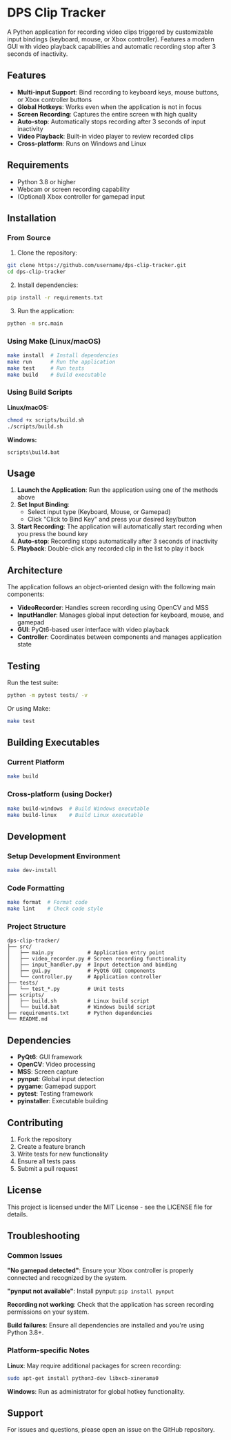 # DPS Clip Tracker

A Python application for recording video clips triggered by customizable input bindings (keyboard, mouse, or Xbox controller). Features a modern GUI with video playback capabilities and automatic recording stop after 3 seconds of inactivity.

## Features

- **Multi-input Support**: Bind recording to keyboard keys, mouse buttons, or Xbox controller buttons
- **Global Hotkeys**: Works even when the application is not in focus
- **Screen Recording**: Captures the entire screen with high quality
- **Auto-stop**: Automatically stops recording after 3 seconds of input inactivity
- **Video Playback**: Built-in video player to review recorded clips
- **Cross-platform**: Runs on Windows and Linux

## Requirements

- Python 3.8 or higher
- Webcam or screen recording capability
- (Optional) Xbox controller for gamepad input

## Installation

### From Source

1. Clone the repository:
```bash
git clone https://github.com/username/dps-clip-tracker.git
cd dps-clip-tracker
```

2. Install dependencies:
```bash
pip install -r requirements.txt
```

3. Run the application:
```bash
python -m src.main
```

### Using Make (Linux/macOS)

```bash
make install  # Install dependencies
make run      # Run the application
make test     # Run tests
make build    # Build executable
```

### Using Build Scripts

**Linux/macOS:**
```bash
chmod +x scripts/build.sh
./scripts/build.sh
```

**Windows:**
```batch
scripts\build.bat
```

## Usage

1. **Launch the Application**: Run the application using one of the methods above
2. **Set Input Binding**: 
   - Select input type (Keyboard, Mouse, or Gamepad)
   - Click "Click to Bind Key" and press your desired key/button
3. **Start Recording**: The application will automatically start recording when you press the bound key
4. **Auto-stop**: Recording stops automatically after 3 seconds of inactivity
5. **Playback**: Double-click any recorded clip in the list to play it back

## Architecture

The application follows an object-oriented design with the following main components:

- **VideoRecorder**: Handles screen recording using OpenCV and MSS
- **InputHandler**: Manages global input detection for keyboard, mouse, and gamepad
- **GUI**: PyQt6-based user interface with video playback
- **Controller**: Coordinates between components and manages application state

## Testing

Run the test suite:
```bash
python -m pytest tests/ -v
```

Or using Make:
```bash
make test
```

## Building Executables

### Current Platform
```bash
make build
```

### Cross-platform (using Docker)
```bash
make build-windows  # Build Windows executable
make build-linux    # Build Linux executable
```

## Development

### Setup Development Environment
```bash
make dev-install
```

### Code Formatting
```bash
make format  # Format code
make lint    # Check code style
```

### Project Structure
```
dps-clip-tracker/
├── src/
│   ├── main.py           # Application entry point
│   ├── video_recorder.py # Screen recording functionality
│   ├── input_handler.py  # Input detection and binding
│   ├── gui.py            # PyQt6 GUI components
│   └── controller.py     # Application controller
├── tests/
│   └── test_*.py         # Unit tests
├── scripts/
│   ├── build.sh          # Linux build script
│   └── build.bat         # Windows build script
├── requirements.txt      # Python dependencies
└── README.md
```

## Dependencies

- **PyQt6**: GUI framework
- **OpenCV**: Video processing
- **MSS**: Screen capture
- **pynput**: Global input detection
- **pygame**: Gamepad support
- **pytest**: Testing framework
- **pyinstaller**: Executable building

## Contributing

1. Fork the repository
2. Create a feature branch
3. Write tests for new functionality
4. Ensure all tests pass
5. Submit a pull request

## License

This project is licensed under the MIT License - see the LICENSE file for details.

## Troubleshooting

### Common Issues

**"No gamepad detected"**: Ensure your Xbox controller is properly connected and recognized by the system.

**"pynput not available"**: Install pynput: `pip install pynput`

**Recording not working**: Check that the application has screen recording permissions on your system.

**Build failures**: Ensure all dependencies are installed and you're using Python 3.8+.

### Platform-specific Notes

**Linux**: May require additional packages for screen recording:
```bash
sudo apt-get install python3-dev libxcb-xinerama0
```

**Windows**: Run as administrator for global hotkey functionality.

## Support

For issues and questions, please open an issue on the GitHub repository.